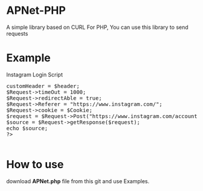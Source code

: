 # APNet-PHP
A simple library based on CURL For PHP, You can use this library to send requests

# Example

Instagram Login Script
<pre>
<?php
$username = $_GET["userName"];
$password = $_GET["passWord"];
include "APNet.php";
$Request = new APNet();
$PostFields = "username=$username&password=$password&queryParams=%7B%7D";
$Cookie = "Cookie: rur=FTW; csrftoken=vWvPmDpfC0cuyohcFtnRUqG68DSRjBJ0; mid=WxgRagALAAFfQ1Ovi5AT6uALqKNk; ig_cb=1; mcd=3;;";
$header = array(
     'x-csrftoken: vWvPmDpfC0cuyohcFtnRUqG68DSRjBJ0',
     'x-instagram-ajax: 82b04fd172a3',
     'x-requested-with: XMLHttpRequest',
);
$Request->customHeader = $header;
$Request->timeOut = 1000;
$Request->redirectAble = true;
$Request->Referer = "https://www.instagram.com/";
$Request->cookie = $Cookie;
$request = $Request->Post("https://www.instagram.com/accounts/login/ajax/", "defult", $PostFields);
$source = $Request->getResponse($request);
echo $source;
?>

</pre>

# How to use

download <b>APNet.php</b> file from this git and use Examples.
